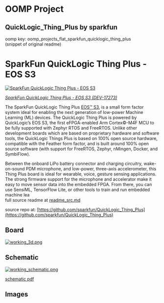 # OOMP Project  
## QuickLogic_Thing_Plus  by sparkfun  
  
oomp key: oomp_projects_flat_sparkfun_quicklogic_thing_plus  
(snippet of original readme)  
  
SparkFun QuickLogic Thing Plus - EOS S3  
========================================  
  
[![SparkFun QuickLogic Thing Plus - EOS S3](https://cdn.sparkfun.com/assets/parts/1/6/2/8/0/17273-SparkFun_QuickLogic_Thing_Plus_-_EOS_S3-01.jpg)](https://www.sparkfun.com/products/17273)  
  
[*SparkFun QuickLogic Thing Plus - EOS S3 (DEV-17273)*](https://www.sparkfun.com/products/17273)  
  
The SparkFun QuickLogic Thing Plus [EOS&trade; S3](https://www.quicklogic.com/products/eos-s3/), is a small form factor system ideal for enabling the next generation of low-power Machine Learning (ML) devices. The QuickLogic Thing Plus is powered by QuickLogic’s EOS S3, the first eFPGA-enabled Arm Cortex&copy;-M4F MCU to be fully supported with Zephyr RTOS and FreeRTOS. Unlike other development boards which are based on proprietary hardware and software tools, the QuickLogic Things Plus is based on 100% open source hardware, compatible with the Feather form factor, and is built around 100% open source software (with support for FreeRTOS, Zephyr, nMingen, Docker, and SymbiFlow).   
  
Between the onboard LiPo battery connector and charging circuitry, wake-on-sound PDM microphone, and low-power, three-axis accelerometer, this Thing Plus board is ideal for wearable, voice, gesture sensing applications. The strong firmware support for the microphone and accelerator make it easy to move sensor data into the embedded FPGA. From there, you can use SensiML, TensorFlow Lite, or other tools to train and run embedded machine lea  
  full source readme at [readme_src.md](readme_src.md)  
  
source repo at: [https://github.com/sparkfun/QuickLogic_Thing_Plus](https://github.com/sparkfun/QuickLogic_Thing_Plus)  
## Board  
  
[![working_3d.png](working_3d_600.png)](working_3d.png)  
## Schematic  
  
[![working_schematic.png](working_schematic_600.png)](working_schematic.png)  
  
[schematic pdf](working_schematic.pdf)  
## Images  
